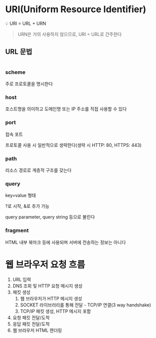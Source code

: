 <h1 id="uriuniform-resource-identifier">URI(Uniform Resource Identifier)</h1>
<aside>
💡 URI = URL + URN

</aside>

<blockquote>
<p>URN은 거의 사용하지 않으므로, URI = URL로 간주한다</p>
</blockquote>
<h2 id="url-문법">URL 문법</h2>
<p><img alt="" src="https://velog.velcdn.com/images/sjhgd107/post/5314878b-dc62-4d0a-9ff8-21a6c6e233e4/image.png" /></p>
<h3 id="scheme">scheme</h3>
<p>주로 프로토콜을 명시한다</p>
<h3 id="host">host</h3>
<p>호스트명을 의미하고 도메인명 또는 IP 주소를 직접 사용할 수 있다</p>
<h3 id="port">port</h3>
<p>접속 포트</p>
<p>프로토콜 사용 시 일반적으로 생략한다(생략 시 HTTP: 80, HTTPS: 443)</p>
<h3 id="path">path</h3>
<p>리소스 경로로 계층적 구조를 갖는다</p>
<h3 id="query">query</h3>
<p>key=value 형태</p>
<p>?로 시작, &amp;로 추가 가능</p>
<p>query parameter, query string 등으로 불린다</p>
<h3 id="fragment">fragment</h3>
<p>HTML 내부 북마크 등에 사용되며 서버에 전송하는 정보는 아니다</p>
<h1 id="웹-브라우저-요청-흐름">웹 브라우저 요청 흐름</h1>
<ol>
<li>URL 입력</li>
<li>DNS 조회 및 HTTP 요청 메시지 생성</li>
<li>패킷 생성<ol>
<li>웹 브라우저가 HTTP 메시지 생성</li>
<li>SOCKET 라이브러리를 통해 전달 - TCP/IP 연결(3 way handshake)</li>
<li>TCP/IP 패킷 생성, HTTP 메시지 포함</li>
</ol>
</li>
<li>요청 패킷 전달/도착</li>
<li>응답 패킷 전달/도착</li>
<li>웹 브라우저 HTML 렌더링</li>
</ol>
